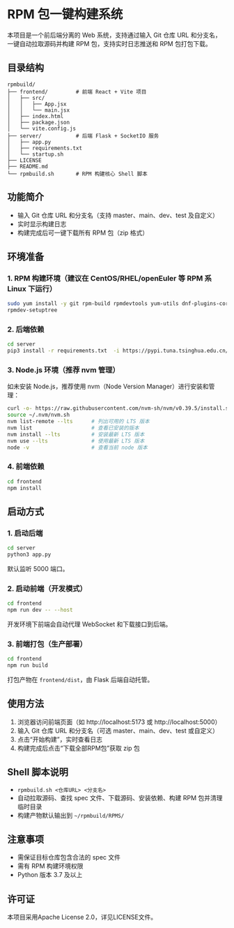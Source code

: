 # RPM 包一键构建系统

本项目是一个前后端分离的 Web 系统，支持通过输入 Git 仓库 URL 和分支名，一键自动拉取源码并构建 RPM 包，支持实时日志推送和 RPM 包打包下载。

## 目录结构

```
rpmbuild/
├── frontend/         # 前端 React + Vite 项目
│   ├── src/
│   │   ├── App.jsx
│   │   └── main.jsx
│   ├── index.html
│   ├── package.json
│   └── vite.config.js
├── server/           # 后端 Flask + SocketIO 服务
│   ├── app.py
│   ├── requirements.txt
│   └── startup.sh
├── LICENSE
├── README.md
└── rpmbuild.sh       # RPM 构建核心 Shell 脚本
```

## 功能简介

- 输入 Git 仓库 URL 和分支名（支持 master、main、dev、test 及自定义）
- 实时显示构建日志
- 构建完成后可一键下载所有 RPM 包（zip 格式）

## 环境准备

### 1. RPM 构建环境（建议在 CentOS/RHEL/openEuler 等 RPM 系 Linux 下运行）

```bash
sudo yum install -y git rpm-build rpmdevtools yum-utils dnf-plugins-core
rpmdev-setuptree
```

### 2. 后端依赖

```bash
cd server
pip3 install -r requirements.txt  -i https://pypi.tuna.tsinghua.edu.cn/simple
```

### 3. Node.js 环境（推荐 nvm 管理）

如未安装 Node.js，推荐使用 nvm（Node Version Manager）进行安装和管理：

```bash
curl -o- https://raw.githubusercontent.com/nvm-sh/nvm/v0.39.5/install.sh | bash
source ~/.nvm/nvm.sh
nvm list-remote --lts      # 列出可用的 LTS 版本
nvm list                   # 查看已安装的版本
nvm install --lts          # 安装最新 LTS 版本
nvm use --lts              # 使用最新 LTS 版本
node -v                    # 查看当前 node 版本
```

### 4. 前端依赖

```bash
cd frontend
npm install
```

## 启动方式

### 1. 启动后端

```bash
cd server
python3 app.py
```
默认监听 5000 端口。

### 2. 启动前端（开发模式）

```bash
cd frontend
npm run dev -- --host
```
开发环境下前端会自动代理 WebSocket 和下载接口到后端。

### 3. 前端打包（生产部署）

```bash
cd frontend
npm run build
```
打包产物在 `frontend/dist`，由 Flask 后端自动托管。

## 使用方法

1. 浏览器访问前端页面（如 http://localhost:5173 或 http://localhost:5000）
2. 输入 Git 仓库 URL 和分支名（可选 master、main、dev、test 或自定义）
3. 点击“开始构建”，实时查看日志
4. 构建完成后点击“下载全部RPM包”获取 zip 包

## Shell 脚本说明

- `rpmbuild.sh <仓库URL> <分支名>`
- 自动拉取源码、查找 spec 文件、下载源码、安装依赖、构建 RPM 包并清理临时目录
- 构建产物默认输出到 `~/rpmbuild/RPMS/`

## 注意事项

- 需保证目标仓库包含合法的 spec 文件
- 需有 RPM 构建环境权限
- Python 版本 3.7 及以上

## 许可证

本项目采用Apache License 2.0，详见LICENSE文件。
